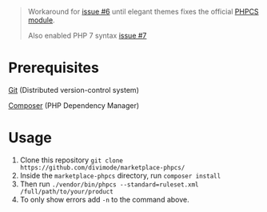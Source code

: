 > Workaround for [issue #6](https://github.com/elegantthemes/marketplace-phpcs/issues/6) until elegant themes fixes the official [PHPCS module](https://github.com/elegantthemes/marketplace-phpcs/).
>
> Also enabled PHP 7 syntax [issue #7](https://github.com/elegantthemes/marketplace-phpcs/issues/7)

# Prerequisites

[Git](https://git-scm.com/downloads)  (Distributed version-control system)

[Composer](https://getcomposer.org/download/) (PHP Dependency Manager)

# Usage

1. Clone this repository `git clone https://github.com/divimode/marketplace-phpcs/`
2. Inside the `marketplace-phpcs` directory, run `composer install`
3. Then run `./vendor/bin/phpcs --standard=ruleset.xml /full/path/to/your/product`
4. To only show errors add `-n` to the command above.
